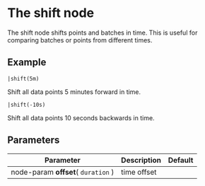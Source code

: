 The shift node
=====================

The shift node shifts points and batches in time. 
This is useful for comparing batches or points from different times.

Example
-------
    
    |shift(5m)
  
Shift all data points 5 minutes forward in time.

    |shift(-10s)
    
Shift all data points 10 seconds backwards in time.


Parameters
----------

Parameter     | Description | Default 
--------------|-------------|--------- 
node-param **offset**( `duration` )| time offset | 

